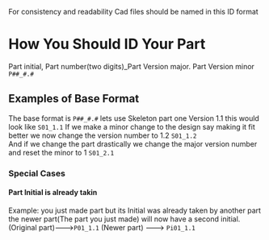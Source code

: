 For consistency and readability Cad files should be named in this ID format
# How You Should ID Your Part
Part initial, Part number(two digits)_Part Version major. Part Version minor
`P##_#.#`
##  Examples of Base Format 
The base format is 
 `P##_#.#`
 lets use Skeleton part one Version 1.1 this would look like
 `S01_1.1`
 If we make a minor change to the design say making it fit better we now change the version number to 1.2
 `S01_1.2`  
 And if we change the part drastically we change the major version number and reset the minor to 1
 `S01_2.1`
### Special Cases
#### Part Initial is already takin
Example: you just made part but its Initial was already taken by another part the newer part(The part you just made) will now have a second initial.
(Original part)--->`P01_1.1`
(Newer part) ---> `Pi01_1.1`
 
  